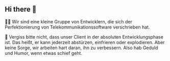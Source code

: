 ## Hi there 👋

🙋‍♀️ Wir sind eine kleine Gruppe von Entwicklern, die sich der Perfektionierung von Telekommunikationssoftware verschrieben hat.

🧙 Vergiss bitte nicht, dass unser Client in der absoluten Entwicklungsphase ist. Das heißt, er kann jederzeit abstürzen, einfrieren oder explodieren. Aber keine Sorge, wir arbeiten hart daran, ihn zu verbessern. Also hab Geduld und Humor, wenn etwas schief geht.
<!--

**Here are some ideas to get you started:**
🌈 Contribution guidelines - how can the community get involved?
👩‍💻 Useful resources - where can the community find your docs? Is there anything else the community should know?
🍿 Fun facts - what does your team eat for breakfast?
🧙 Remember, you can do mighty things with the power of [Markdown](https://docs.github.com/github/writing-on-github/getting-started-with-writing-and-formatting-on-github/basic-writing-and-formatting-syntax)
-->

